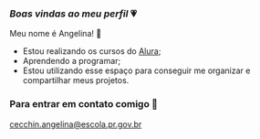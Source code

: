 ### *Boas vindas ao meu perfil* 💗

Meu nome é Angelina! 🌟

- Estou realizando os cursos do [Alura](https://www.alura.com.br);
- Aprendendo a programar;
- Estou utilizando esse espaço para conseguir me organizar e compartilhar meus projetos.

 ### Para entrar em contato comigo 📧
  cecchin.angelina@escola.pr.gov.br

  
